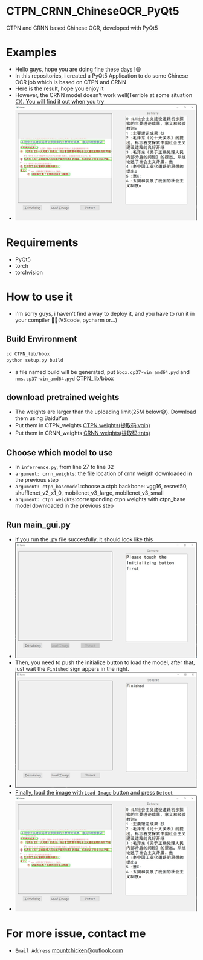 # CTPN_CRNN_ChineseOCR_PyQt5
CTPN and CRNN based Chinese OCR, developed with PyQt5

# Examples
- Hello guys, hope you are doing fine these days !😄
- In this repositories, i created a PyQt5 Application to do some Chinese OCR job which is based on CTPN and CRNN
- Here is the result, hope you enjoy it
- However, the CRNN model doesn't work well(Terrible at some situation😥). You will find it out when you try 
- ![test_example](https://github.com/Mountchicken/CTPN_CRNN_ChineseOCR_PyQt5/blob/main/github/detectd.JPG)

# Requirements
- PyQt5
- torch
- torchvision

# How to use it
- I'm sorry guys, i haven't find a way to deploy it, and you have to run it in your compiler 🙇‍♂️(VScode, pycharm or...)
## Build Environment
```python
cd CTPN_lib/bbox
python setup.py build
```
- a file named build will be generated, put `bbox.cp37-win_amd64.pyd` and `nms.cp37-win_amd64.pyd` CTPN_lib/bbox
## download pretrained weights
- The weights are larger than the uploading limit(25M below😅). Download them using BaiduYun
- Put them in CTPN_weights [CTPN weights(提取码:vqih)](https://pan.baidu.com/s/1OP4H87hunibVOQK_TKH-OA)
- Put them in CRNN_weights [CRNN weights(提取码:tnts)](https://pan.baidu.com/s/1kLUhx-zI9BeF4rTNC9u2Bg)

## Choose which model to use
- In `inferrence.py`, from line 27 to line 32
- `argument: crnn_weights`: the file location of crnn weigth downloaded in the previous step
- `argument: ctpn_basemodel`:choose a ctpb backbone: vgg16, resnet50, shufflenet_v2_x1_0, mobilenet_v3_large, mobilenet_v3_small
- `argument: ctpn_weights`:corresponding ctpn weights with ctpn_base model downloaded in the previous step

## Run main_gui.py
- if you run the .py file succesfully, it should look like this
- ![test_example](https://github.com/Mountchicken/CTPN_CRNN_ChineseOCR_PyQt5/blob/main/github/menu.JPG)
- Then, you need to push the initialize button to load the model, after that, just wait the `Finished` sign appers in the right.
- ![test_example](https://github.com/Mountchicken/CTPN_CRNN_ChineseOCR_PyQt5/blob/main/github/Initialized.JPG)
- Finally, load the image with `Load Image` button and press `Detect`
- ![test_example](https://github.com/Mountchicken/CTPN_CRNN_ChineseOCR_PyQt5/blob/main/github/detectd.JPG)

# For more issue, contact me
- `Email Address` mountchicken@outlook.com
